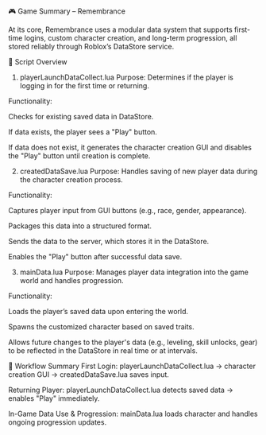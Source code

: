 🎮 Game Summary – Remembrance

At its core, Remembrance uses a modular data system that supports first-time logins, custom character creation, and long-term progression, all stored reliably through Roblox’s DataStore service.

📜 Script Overview
1. playerLaunchDataCollect.lua
Purpose: Determines if the player is logging in for the first time or returning.

Functionality:

Checks for existing saved data in DataStore.

If data exists, the player sees a "Play" button.

If data does not exist, it generates the character creation GUI and disables the "Play" button until creation is complete.

2. createdDataSave.lua
Purpose: Handles saving of new player data during the character creation process.

Functionality:

Captures player input from GUI buttons (e.g., race, gender, appearance).

Packages this data into a structured format.

Sends the data to the server, which stores it in the DataStore.

Enables the "Play" button after successful data save.

3. mainData.lua
Purpose: Manages player data integration into the game world and handles progression.

Functionality:

Loads the player’s saved data upon entering the world.

Spawns the customized character based on saved traits.

Allows future changes to the player's data (e.g., leveling, skill unlocks, gear) to be reflected in the DataStore in real time or at intervals.

🔁 Workflow Summary
First Login: playerLaunchDataCollect.lua → character creation GUI → createdDataSave.lua saves input.

Returning Player: playerLaunchDataCollect.lua detects saved data → enables "Play" immediately.

In-Game Data Use & Progression: mainData.lua loads character and handles ongoing progression updates.
